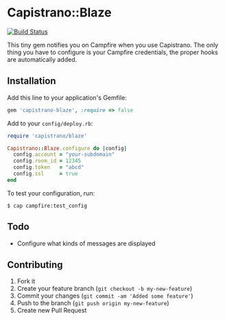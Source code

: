 # Capistrano::Blaze

[![Build Status](https://secure.travis-ci.org/iain/capistrano-blaze.png?branch=master)](http://travis-ci.org/iain/capistrano-blaze)

This tiny gem notifies you on Campfire when you use Capistrano.  The only
thing you have to configure is your Campfire credentials, the proper hooks are
automatically added.

## Installation

Add this line to your application's Gemfile:

``` ruby
gem 'capistrano-blaze', :require => false
```

Add to your `config/deploy.rb`:

``` ruby
require 'capistrano/blaze'

Capistrano::Blaze.configure do |config|
  config.account = "your-subdomain"
  config.room_id = 12345
  config.token   = "abcd"
  config.ssl     = true
end
```

To test your configuration, run:

``` shell
$ cap campfire:test_config
```

## Todo

* Configure what kinds of messages are displayed

## Contributing

1. Fork it
2. Create your feature branch (`git checkout -b my-new-feature`)
3. Commit your changes (`git commit -am 'Added some feature'`)
4. Push to the branch (`git push origin my-new-feature`)
5. Create new Pull Request
